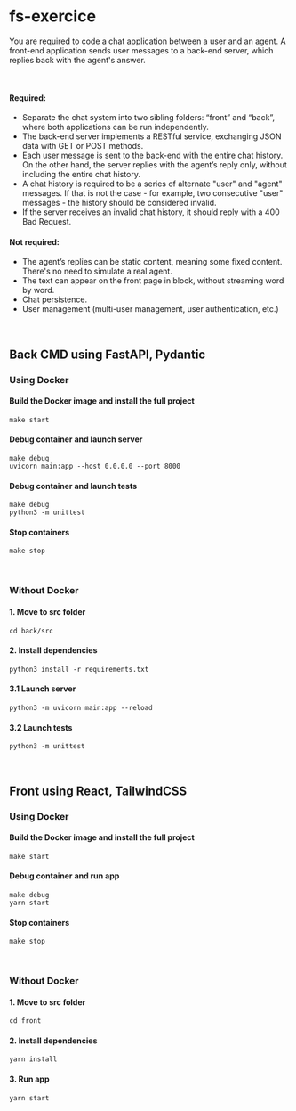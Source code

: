 # fs-exercice

You are required to code a chat application between a user and an agent.
A front-end application sends user messages to a back-end server, which replies back with the
agent's answer.

<br/>

#### Required:
- Separate the chat system into two sibling folders: “front” and “back”, where both
applications can be run independently. 
- The back-end server implements a RESTful service, exchanging JSON data with GET or
POST methods. 
- Each user message is sent to the back-end with the entire chat history. On the other
hand, the server replies with the agent’s reply only, without including the entire chat
history. 
- A chat history is required to be a series of alternate "user" and "agent" messages. If that
is not the case - for example, two consecutive "user" messages - the history should be
considered invalid. 
- If the server receives an invalid chat history, it should reply with a 400 Bad Request.

#### Not required:
- The agent’s replies can be static content, meaning some fixed content. There's no need
to simulate a real agent.
- The text can appear on the front page in block, without streaming word by word.
- Chat persistence.
- User management (multi-user management, user authentication, etc.)

<br/>

## Back CMD using FastAPI, Pydantic
### Using Docker
#### Build the Docker image and install the full project
```commandline
make start
```
#### Debug container and launch server
```commandline
make debug
uvicorn main:app --host 0.0.0.0 --port 8000
```
#### Debug container and launch tests
```commandline
make debug
python3 -m unittest
```
#### Stop containers
```commandline
make stop
```
<br/>

### Without Docker
#### 1. Move to src folder
```commandline
cd back/src
```
#### 2. Install dependencies
```commandline
python3 install -r requirements.txt
```
#### 3.1 Launch server
```commandline
python3 -m uvicorn main:app --reload
```
#### 3.2 Launch tests
```commandline
python3 -m unittest
```

<br/>

## Front using React, TailwindCSS
### Using Docker
#### Build the Docker image and install the full project
```commandline
make start
```
#### Debug container and run app
```commandline
make debug
yarn start
```
#### Stop containers
```commandline
make stop
```
<br/>

### Without Docker
#### 1. Move to src folder
```commandline
cd front
```
#### 2. Install dependencies
```commandline
yarn install
```
#### 3. Run app
```commandline
yarn start
```